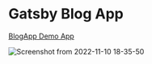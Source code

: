 # Gatsby Blog App

<a href="https://gatsbyblogappmaster.gatsbyjs.io/" target="_blank">BlogApp Demo App</a>



![Screenshot from 2022-11-10 18-35-50](https://user-images.githubusercontent.com/41836849/201100585-63c290c1-ac94-4997-a06c-74b099496f6f.png)
